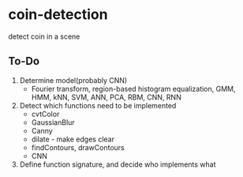 # coin-detection
detect coin in a scene


## To-Do

1. Determine model(probably CNN)
    * Fourier transform, region-based histogram equalization, GMM, HMM, kNN, SVM, ANN, PCA, RBM, CNN, RNN 
2. Detect which functions need to be implemented
    * cvtColor  
    * GaussianBlur
    * Canny 
    * dilate - make edges clear
    * findContours, drawContours
    * CNN
3. Define function signature, and decide who implements what

